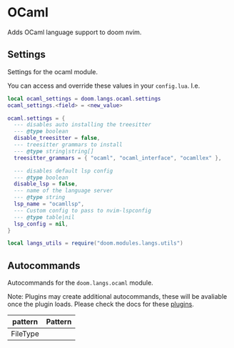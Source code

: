 # OCaml

Adds OCaml language support to doom nvim.


## Settings

Settings for the ocaml module.

You can access and override these values in your `config.lua`. I.e.
```lua
local ocaml_settings = doom.langs.ocaml.settings
ocaml_settings.<field> = <new_value>
```
```lua
ocaml.settings = {
  --- disables auto installing the treesitter
  --- @type boolean
  disable_treesitter = false,
  --- treesitter grammars to install
  --- @type string|string[]
  treesitter_grammars = { "ocaml", "ocaml_interface", "ocamllex" },

  --- disables default lsp config
  --- @type boolean
  disable_lsp = false,
  --- name of the language server
  --- @type string
  lsp_name = "ocamllsp",
  --- Custom config to pass to nvim-lspconfig
  --- @type table|nil
  lsp_config = nil,
}

local langs_utils = require("doom.modules.langs.utils")
```

## Autocommands

Autocommands for the `doom.langs.ocaml` module.

Note: Plugins may create additional autocommands, these will be avaliable once
the plugin loads.  Please check the docs for these [plugins](#plugins-packages).

|  pattern | Pattern |
| -------- | ------- |
| FileType |
